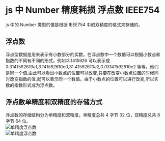 # js 中 Number 精度耗损 浮点数 IEEE754

js 中的 Number 类型的值是根据 IEEE754 中的双精度的格式来存储的。

## 浮点数

浮点型数据是用来表示有小数部分的实数。在浮点数中一个数值可以根据小数点和指数的不同有不同的形式。例如:3.1415926 可以表示成 0.31415926*10e1,3.1415926*10e0,31.415926*10e2,0.031415926*10e2 等等。他们是同一个值,由此可以看出小数点的位置可以改变,只要在改变小数点位置的时候同时改变指数的值,就可以表示同一个数值。由于小数点的位置可以进行改变,所以实数的指数形式成为浮点数。

## 浮点数单精度和双精度的存储方式

浮点数的存储结构分为单精度和双精度。单精度总共 4 字节 32 位，双精度总共 8 字节 64 位。 <br/> ![单精度浮点数](https://p3-juejin.byteimg.com/tos-cn-i-k3u1fbpfcp/f5116db8db5340b4b343c4f11f7911cb~tplv-k3u1fbpfcp-zoom-1.image) <br/> ![单精度浮点数](https://p3-juejin.byteimg.com/tos-cn-i-k3u1fbpfcp/f5116db8db5340b4b343c4f11f7911cb~tplv-k3u1fbpfcp-zoom-1.image)
